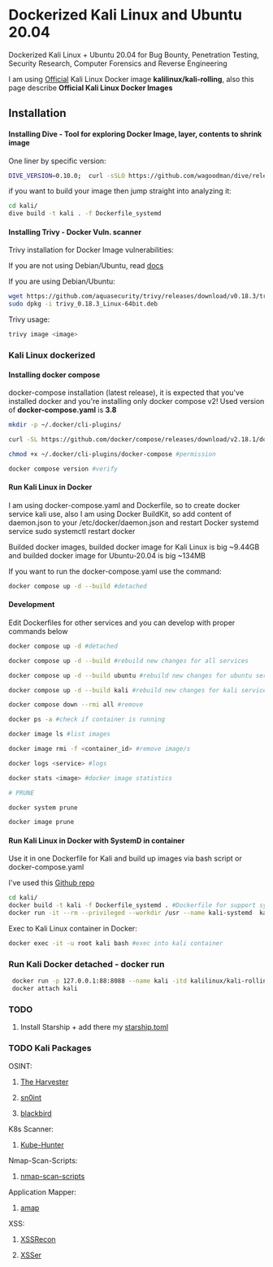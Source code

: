 # Dockerized Kali Linux and Ubuntu 20.04

Dockerized Kali Linux + Ubuntu 20.04 for Bug Bounty, Penetration Testing, Security Research, Computer Forensics and Reverse Engineering

I am using [Official](https://www.kali.org/docs/containers/official-kalilinux-docker-images/) Kali Linux Docker image **kalilinux/kali-rolling**, also this page describe **Official Kali Linux Docker Images** 

## Installation

#### Installing Dive - Tool for exploring Docker Image, layer, contents to shrink image

One liner by specific version: 

```bash
DIVE_VERSION=0.10.0;  curl -sSLO https://github.com/wagoodman/dive/releases/download/v${DIVE_VERSION}/dive_${DIVE_VERSION}_linux_amd64.deb && sudo dpkg -i dive_${DIVE_VERSION}_linux_amd64.deb
```

if you want to build your image then jump straight into analyzing it:

```bash
cd kali/
dive build -t kali . -f Dockerfile_systemd
```

#### Installing Trivy - Docker Vuln. scanner

Trivy installation for Docker Image vulnerabilities:

If you are not using Debian/Ubuntu, read [docs](https://aquasecurity.github.io/trivy/v0.18.3/installation/)

If you are using Debian/Ubuntu:

```bash
wget https://github.com/aquasecurity/trivy/releases/download/v0.18.3/trivy_0.18.3_Linux-64bit.deb
sudo dpkg -i trivy_0.18.3_Linux-64bit.deb
```

Trivy usage:

```bash
trivy image <image>
```

### Kali Linux dockerized

#### Installing docker compose

docker-compose installation (latest release), it is expected that you've installed docker and you're installing only docker compose v2! Used version of **docker-compose.yaml** is **3.8**

```bash
mkdir -p ~/.docker/cli-plugins/

curl -SL https://github.com/docker/compose/releases/download/v2.18.1/docker-compose-linux-x86_64 -o ~/.docker/cli-plugins/docker-compose

chmod +x ~/.docker/cli-plugins/docker-compose #permission

docker compose version #verify
```

#### Run Kali Linux in Docker

I am using docker-compose.yaml and Dockerfile, so to create docker service kali use, also I am using Docker BuildKit, so add content of  daemon.json to your /etc/docker/daemon.json and restart Docker systemd service sudo systemctl restart docker

Builded docker images, builded docker image for Kali Linux is big ~9.44GB and builded docker image for Ubuntu-20.04 is big ~134MB

If you want to run the docker-compose.yaml use the command: 

```bash
docker compose up -d --build #detached
```

#### Development

Edit Dockerfiles for other services and you can develop with proper commands below

```bash
docker compose up -d #detached

docker compose up -d --build #rebuild new changes for all services

docker compose up -d --build ubuntu #rebuild new changes for ubuntu service

docker compose up -d --build kali #rebuild new changes for kali service

docker compose down --rmi all #remove

docker ps -a #check if container is running

docker image ls #list images

docker image rmi -f <container_id> #remove image/s

docker logs <service> #logs

docker stats <image> #docker image statistics

# PRUNE

docker system prune 

docker image prune
```

#### Run Kali Linux in Docker with SystemD in container

Use it in one Dockerfile for Kali and build up images via bash script or docker-compose.yaml

I've used this [Github repo](https://github.com/AkihiroSuda/containerized-systemd)

```bash
cd kali/
docker build -t kali -f Dockerfile_systemd . #Dockerfile for support systemd in docker container
docker run -it --rm --privileged --workdir /usr --name kali-systemd  kali /bin/bash #Docker build
```

Exec to Kali Linux container in Docker: 

```bash
docker exec -it -u root kali bash #exec into kali container
```

### Run Kali Docker detached - docker run

```bash
 docker run -p 127.0.0.1:88:8088 --name kali -itd kalilinux/kali-rolling 
 docker attach kali
```

### TODO

1. Install Starship + add there my [starship.toml](https://github.com/jz543fm/starship-conf)

### TODO Kali Packages

OSINT:

1. [The Harvester](https://github.com/laramies/theHarvester)

2. [sn0int](https://github.com/kpcyrd/sn0int)

3. [blackbird](https://github.com/p1ngul1n0/blackbird)

K8s Scanner:

1. [Kube-Hunter](https://github.com/aquasecurity/kube-hunter)

Nmap-Scan-Scripts:

1. [nmap-scan-scripts](https://github.com/topics/nmap-scan-script)

Application Mapper:

1. [amap](https://www.kali.org/tools/amap/)

XSS:

1. [XSSRecon](https://github.com/Ak-wa/XSSRecon)

2. [XSSer](https://gitlab.com/kalilinux/packages/xsser)